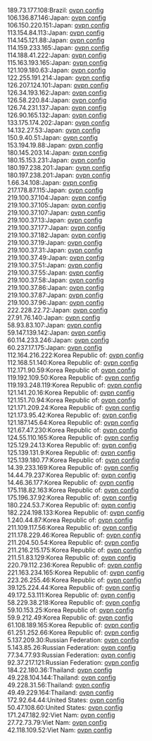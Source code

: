 189.73.177.108:Brazil: [ovpn config](vpn/189_73_177_108.ovpn)  
106.136.87.146:Japan: [ovpn config](vpn/106_136_87_146.ovpn)  
106.150.220.151:Japan: [ovpn config](vpn/106_150_220_151.ovpn)  
113.154.84.113:Japan: [ovpn config](vpn/113_154_84_113.ovpn)  
114.145.121.88:Japan: [ovpn config](vpn/114_145_121_88.ovpn)  
114.159.233.165:Japan: [ovpn config](vpn/114_159_233_165.ovpn)  
114.188.41.222:Japan: [ovpn config](vpn/114_188_41_222.ovpn)  
115.163.193.165:Japan: [ovpn config](vpn/115_163_193_165.ovpn)  
121.109.180.63:Japan: [ovpn config](vpn/121_109_180_63.ovpn)  
122.255.191.214:Japan: [ovpn config](vpn/122_255_191_214.ovpn)  
126.207.124.101:Japan: [ovpn config](vpn/126_207_124_101.ovpn)  
126.34.193.162:Japan: [ovpn config](vpn/126_34_193_162.ovpn)  
126.58.220.84:Japan: [ovpn config](vpn/126_58_220_84.ovpn)  
126.74.231.137:Japan: [ovpn config](vpn/126_74_231_137.ovpn)  
126.90.165.132:Japan: [ovpn config](vpn/126_90_165_132.ovpn)  
133.175.174.202:Japan: [ovpn config](vpn/133_175_174_202.ovpn)  
14.132.27.53:Japan: [ovpn config](vpn/14_132_27_53.ovpn)  
150.9.40.51:Japan: [ovpn config](vpn/150_9_40_51.ovpn)  
153.194.19.88:Japan: [ovpn config](vpn/153_194_19_88.ovpn)  
180.145.203.14:Japan: [ovpn config](vpn/180_145_203_14.ovpn)  
180.15.153.231:Japan: [ovpn config](vpn/180_15_153_231.ovpn)  
180.197.238.201:Japan: [ovpn config](vpn/180_197_238_201.ovpn)  
180.197.238.201:Japan: [ovpn config](vpn/180_197_238_201.ovpn)  
1.66.34.108:Japan: [ovpn config](vpn/1_66_34_108.ovpn)  
217.178.87.115:Japan: [ovpn config](vpn/217_178_87_115.ovpn)  
219.100.37.104:Japan: [ovpn config](vpn/219_100_37_104.ovpn)  
219.100.37.105:Japan: [ovpn config](vpn/219_100_37_105.ovpn)  
219.100.37.107:Japan: [ovpn config](vpn/219_100_37_107.ovpn)  
219.100.37.13:Japan: [ovpn config](vpn/219_100_37_13.ovpn)  
219.100.37.177:Japan: [ovpn config](vpn/219_100_37_177.ovpn)  
219.100.37.182:Japan: [ovpn config](vpn/219_100_37_182.ovpn)  
219.100.37.19:Japan: [ovpn config](vpn/219_100_37_19.ovpn)  
219.100.37.31:Japan: [ovpn config](vpn/219_100_37_31.ovpn)  
219.100.37.49:Japan: [ovpn config](vpn/219_100_37_49.ovpn)  
219.100.37.51:Japan: [ovpn config](vpn/219_100_37_51.ovpn)  
219.100.37.55:Japan: [ovpn config](vpn/219_100_37_55.ovpn)  
219.100.37.58:Japan: [ovpn config](vpn/219_100_37_58.ovpn)  
219.100.37.86:Japan: [ovpn config](vpn/219_100_37_86.ovpn)  
219.100.37.87:Japan: [ovpn config](vpn/219_100_37_87.ovpn)  
219.100.37.96:Japan: [ovpn config](vpn/219_100_37_96.ovpn)  
222.228.22.72:Japan: [ovpn config](vpn/222_228_22_72.ovpn)  
27.91.76.140:Japan: [ovpn config](vpn/27_91_76_140.ovpn)  
58.93.83.107:Japan: [ovpn config](vpn/58_93_83_107.ovpn)  
59.147.139.142:Japan: [ovpn config](vpn/59_147_139_142.ovpn)  
60.114.233.246:Japan: [ovpn config](vpn/60_114_233_246.ovpn)  
60.237.17.175:Japan: [ovpn config](vpn/60_237_17_175.ovpn)  
112.164.216.222:Korea Republic of: [ovpn config](vpn/112_164_216_222.ovpn)  
112.168.51.140:Korea Republic of: [ovpn config](vpn/112_168_51_140.ovpn)  
112.171.90.59:Korea Republic of: [ovpn config](vpn/112_171_90_59.ovpn)  
119.192.109.50:Korea Republic of: [ovpn config](vpn/119_192_109_50.ovpn)  
119.193.248.119:Korea Republic of: [ovpn config](vpn/119_193_248_119.ovpn)  
121.141.20.16:Korea Republic of: [ovpn config](vpn/121_141_20_16.ovpn)  
121.151.70.94:Korea Republic of: [ovpn config](vpn/121_151_70_94.ovpn)  
121.171.209.24:Korea Republic of: [ovpn config](vpn/121_171_209_24.ovpn)  
121.173.95.42:Korea Republic of: [ovpn config](vpn/121_173_95_42.ovpn)  
121.187.145.64:Korea Republic of: [ovpn config](vpn/121_187_145_64.ovpn)  
121.67.47.230:Korea Republic of: [ovpn config](vpn/121_67_47_230.ovpn)  
124.55.110.165:Korea Republic of: [ovpn config](vpn/124_55_110_165.ovpn)  
125.129.24.13:Korea Republic of: [ovpn config](vpn/125_129_24_13.ovpn)  
125.139.131.9:Korea Republic of: [ovpn config](vpn/125_139_131_9.ovpn)  
125.139.180.77:Korea Republic of: [ovpn config](vpn/125_139_180_77.ovpn)  
14.39.233.169:Korea Republic of: [ovpn config](vpn/14_39_233_169.ovpn)  
14.44.79.237:Korea Republic of: [ovpn config](vpn/14_44_79_237.ovpn)  
14.46.36.177:Korea Republic of: [ovpn config](vpn/14_46_36_177.ovpn)  
175.118.82.163:Korea Republic of: [ovpn config](vpn/175_118_82_163.ovpn)  
175.196.37.92:Korea Republic of: [ovpn config](vpn/175_196_37_92.ovpn)  
180.224.53.7:Korea Republic of: [ovpn config](vpn/180_224_53_7.ovpn)  
182.224.198.133:Korea Republic of: [ovpn config](vpn/182_224_198_133.ovpn)  
1.240.44.87:Korea Republic of: [ovpn config](vpn/1_240_44_87.ovpn)  
211.109.117.56:Korea Republic of: [ovpn config](vpn/211_109_117_56.ovpn)  
211.178.229.46:Korea Republic of: [ovpn config](vpn/211_178_229_46.ovpn)  
211.204.50.54:Korea Republic of: [ovpn config](vpn/211_204_50_54.ovpn)  
211.216.215.175:Korea Republic of: [ovpn config](vpn/211_216_215_175.ovpn)  
211.51.83.129:Korea Republic of: [ovpn config](vpn/211_51_83_129.ovpn)  
220.79.112.236:Korea Republic of: [ovpn config](vpn/220_79_112_236.ovpn)  
221.163.234.165:Korea Republic of: [ovpn config](vpn/221_163_234_165.ovpn)  
223.26.255.46:Korea Republic of: [ovpn config](vpn/223_26_255_46.ovpn)  
39.125.224.44:Korea Republic of: [ovpn config](vpn/39_125_224_44.ovpn)  
49.172.53.111:Korea Republic of: [ovpn config](vpn/49_172_53_111.ovpn)  
58.229.38.218:Korea Republic of: [ovpn config](vpn/58_229_38_218.ovpn)  
59.10.153.25:Korea Republic of: [ovpn config](vpn/59_10_153_25.ovpn)  
59.9.212.49:Korea Republic of: [ovpn config](vpn/59_9_212_49.ovpn)  
61.108.189.165:Korea Republic of: [ovpn config](vpn/61_108_189_165.ovpn)  
61.251.252.66:Korea Republic of: [ovpn config](vpn/61_251_252_66.ovpn)  
5.137.209.30:Russian Federation: [ovpn config](vpn/5_137_209_30.ovpn)  
5.143.85.26:Russian Federation: [ovpn config](vpn/5_143_85_26.ovpn)  
77.34.77.93:Russian Federation: [ovpn config](vpn/77_34_77_93.ovpn)  
92.37.217.121:Russian Federation: [ovpn config](vpn/92_37_217_121.ovpn)  
184.22.180.36:Thailand: [ovpn config](vpn/184_22_180_36.ovpn)  
49.228.104.144:Thailand: [ovpn config](vpn/49_228_104_144.ovpn)  
49.228.31.56:Thailand: [ovpn config](vpn/49_228_31_56.ovpn)  
49.49.229.164:Thailand: [ovpn config](vpn/49_49_229_164.ovpn)  
172.92.64.44:United States: [ovpn config](vpn/172_92_64_44.ovpn)  
50.47.108.60:United States: [ovpn config](vpn/50_47_108_60.ovpn)  
171.247.182.92:Viet Nam: [ovpn config](vpn/171_247_182_92.ovpn)  
27.72.73.79:Viet Nam: [ovpn config](vpn/27_72_73_79.ovpn)  
42.118.109.52:Viet Nam: [ovpn config](vpn/42_118_109_52.ovpn)  

